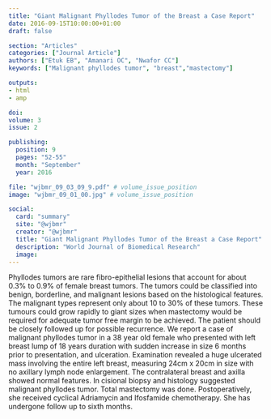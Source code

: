 ```yaml
---
title: "Giant Malignant Phyllodes Tumor of the Breast a Case Report"
date: 2016-09-15T10:00:00+01:00
draft: false

section: "Articles"
categories: ["Journal Article"]
authors: ["Etuk EB", "Amanari OC", "Nwafor CC"]
keywords: ["Malignant phyllodes tumor", "breast","mastectomy"]

outputs: 
- html
- amp

doi:
volume: 3
issue: 2

publishing:
  position: 9
  pages: "52-55"
  month: "September"
  year: 2016

file: "wjbmr_09_03_09_9.pdf" # volume_issue_position
image: "wjbmr_09_01_00.jpg" # volume_issue_position

social:
  card: "summary"
  site: "@wjbmr"
  creator: "@wjbmr"
  title: "Giant Malignant Phyllodes Tumor of the Breast a Case Report"
  description: "World Journal of Biomedical Research"
  image:
---
```

Phyllodes tumors are rare fibro-epithelial lesions that account for about 0.3% to 0.9% of female breast tumors.
The tumors could be classified into benign, borderline, and malignant lesions based on the histological
features. The malignant types represent only about 10 to 30% of these tumors. These tumours could grow
rapidly to giant sizes when mastectomy would be required for adequate tumor free margin to be achieved. The
patient should be closely followed up for possible recurrence. We report a case of malignant phyllodes tumor in
a 38 year old female who presented with left breast lump of 18 years duration with sudden increase in size 6
months prior to presentation, and ulceration. Examination revealed a huge ulcerated mass involving the entire
left breast, measuring 24cm x 20cm in size with no axillary lymph node enlargement. The contralateral breast
and axilla showed normal features. In cisional biopsy and histology suggested malignant phyllodes tumor.
Total mastectomy was done. Postoperatively, she received cyclical Adriamycin and Ifosfamide chemotherapy.
She has undergone follow up to sixth months.